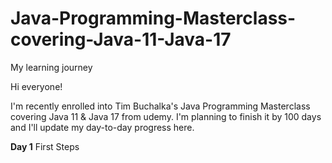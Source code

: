 # Java-Programming-Masterclass-covering-Java-11-Java-17
My learning journey 

Hi everyone!

I'm recently enrolled into Tim Buchalka's Java Programming Masterclass covering Java 11 & Java 17 from udemy.
I'm planning to finish it by 100 days and I'll update my day-to-day progress here.

**Day 1**
First Steps 

